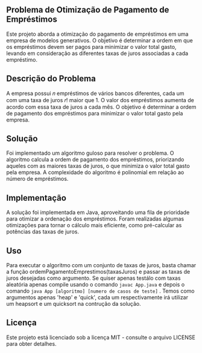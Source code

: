 ## Problema de Otimização de Pagamento de Empréstimos
Este projeto aborda a otimização do pagamento de empréstimos em uma empresa de modelos generativos. O objetivo é determinar a ordem em que os empréstimos devem ser pagos para minimizar o valor total gasto, levando em consideração as diferentes taxas de juros associadas a cada empréstimo.

## Descrição do Problema
A empresa possui 𝑛 empréstimos de vários bancos diferentes, cada um com uma taxa de juros 𝑟! maior que 1. O valor dos empréstimos aumenta de acordo com essa taxa de juros a cada mês. O objetivo é determinar a ordem de pagamento dos empréstimos para minimizar o valor total gasto pela empresa.

## Solução
Foi implementado um algoritmo guloso para resolver o problema. O algoritmo calcula a ordem de pagamento dos empréstimos, priorizando aqueles com as maiores taxas de juros, o que minimiza o valor total gasto pela empresa. A complexidade do algoritmo é polinomial em relação ao número de empréstimos.

## Implementação
A solução foi implementada em Java, aproveitando uma fila de prioridade para otimizar a ordenação dos empréstimos. Foram realizadas algumas otimizações para tornar o cálculo mais eficiente, como pré-calcular as potências das taxas de juros.

## Uso
Para executar o algoritmo com um conjunto de taxas de juros, basta chamar a função ordemPagamentoEmprestimos(taxasJuros) e passar as taxas de juros desejadas como argumento. Se quiser apenas testálo com taxas aleatória apenas compile usando o comando `javac App.java` e depois o comando `java App [algoritmo] [numero de casos de teste]` . Temos como argumentos apenas 'heap' e 'quick', cada um respectivamente irá utilizar um heapsort e um quicksort na contrução da solução.

## Licença
Este projeto está licenciado sob a licença MIT - consulte o arquivo LICENSE para obter detalhes.
